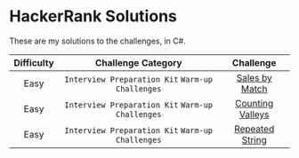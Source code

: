 # HackerRank Solutions
These are my solutions to the challenges, in C#.

| Difficulty | Challenge Category | Challenge |
| :-------------: | :-------------: | :-----: |
| Easy | `Interview Preparation Kit` `Warm-up Challenges` | [Sales by Match](https://github.com/EAX94/HackerRank-Solutions/blob/main/Interview%20Preparation%20Kit/Warm-up%20Challenges/Sales%20by%20Match/Solution.cs) |
| Easy | `Interview Preparation Kit` `Warm-up Challenges` | [Counting Valleys](https://github.com/EAX94/HackerRank-Solutions/blob/main/Interview%20Preparation%20Kit/Warm-up%20Challenges/Counting%20Valleys/Solution.cs) |
| Easy | `Interview Preparation Kit` `Warm-up Challenges` | [Repeated String](https://github.com/EAX94/HackerRank-Solutions/blob/main/Interview%20Preparation%20Kit/Warm-up%20Challenges/Repeated%20String/Solution.cs) |

